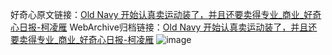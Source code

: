 好奇心原文链接：[Old Navy 开始认真卖运动装了，并且还要卖得专业_商业_好奇心日报-柯凌雁](https://www.qdaily.com/articles/8998.html)
WebArchive归档链接：[Old Navy 开始认真卖运动装了，并且还要卖得专业_商业_好奇心日报-柯凌雁](http://web.archive.org/web/20190623153710/https://www.qdaily.com/articles/8998.html)
![image](http://ww3.sinaimg.cn/large/007d5XDpgy1g3ve3tst89j30u02oc4qp)